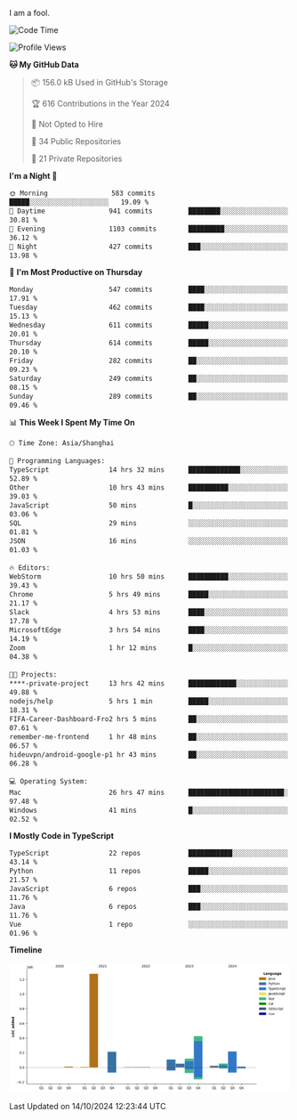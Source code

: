 I am a fool.

<!--START_SECTION:waka-->
![Code Time](http://img.shields.io/badge/Code%20Time-1%2C923%20hrs%2027%20mins-blue)

![Profile Views](http://img.shields.io/badge/Profile%20Views-0-blue)

**🐱 My GitHub Data** 

> 📦 156.0 kB Used in GitHub's Storage 
 > 
> 🏆 616 Contributions in the Year 2024
 > 
> 🚫 Not Opted to Hire
 > 
> 📜 34 Public Repositories 
 > 
> 🔑 21 Private Repositories 
 > 
**I'm a Night 🦉** 

```text
🌞 Morning                583 commits         █████░░░░░░░░░░░░░░░░░░░░   19.09 % 
🌆 Daytime                941 commits         ████████░░░░░░░░░░░░░░░░░   30.81 % 
🌃 Evening                1103 commits        █████████░░░░░░░░░░░░░░░░   36.12 % 
🌙 Night                  427 commits         ███░░░░░░░░░░░░░░░░░░░░░░   13.98 % 
```
📅 **I'm Most Productive on Thursday** 

```text
Monday                   547 commits         ████░░░░░░░░░░░░░░░░░░░░░   17.91 % 
Tuesday                  462 commits         ████░░░░░░░░░░░░░░░░░░░░░   15.13 % 
Wednesday                611 commits         █████░░░░░░░░░░░░░░░░░░░░   20.01 % 
Thursday                 614 commits         █████░░░░░░░░░░░░░░░░░░░░   20.10 % 
Friday                   282 commits         ██░░░░░░░░░░░░░░░░░░░░░░░   09.23 % 
Saturday                 249 commits         ██░░░░░░░░░░░░░░░░░░░░░░░   08.15 % 
Sunday                   289 commits         ██░░░░░░░░░░░░░░░░░░░░░░░   09.46 % 
```


📊 **This Week I Spent My Time On** 

```text
🕑︎ Time Zone: Asia/Shanghai

💬 Programming Languages: 
TypeScript               14 hrs 32 mins      █████████████░░░░░░░░░░░░   52.89 % 
Other                    10 hrs 43 mins      ██████████░░░░░░░░░░░░░░░   39.03 % 
JavaScript               50 mins             █░░░░░░░░░░░░░░░░░░░░░░░░   03.06 % 
SQL                      29 mins             ░░░░░░░░░░░░░░░░░░░░░░░░░   01.81 % 
JSON                     16 mins             ░░░░░░░░░░░░░░░░░░░░░░░░░   01.03 % 

🔥 Editors: 
WebStorm                 10 hrs 50 mins      ██████████░░░░░░░░░░░░░░░   39.43 % 
Chrome                   5 hrs 49 mins       █████░░░░░░░░░░░░░░░░░░░░   21.17 % 
Slack                    4 hrs 53 mins       ████░░░░░░░░░░░░░░░░░░░░░   17.78 % 
MicrosoftEdge            3 hrs 54 mins       ████░░░░░░░░░░░░░░░░░░░░░   14.19 % 
Zoom                     1 hr 12 mins        █░░░░░░░░░░░░░░░░░░░░░░░░   04.38 % 

🐱‍💻 Projects: 
****-private-project     13 hrs 42 mins      ████████████░░░░░░░░░░░░░   49.88 % 
nodejs/help              5 hrs 1 min         █████░░░░░░░░░░░░░░░░░░░░   18.31 % 
FIFA-Career-Dashboard-Fro2 hrs 5 mins        ██░░░░░░░░░░░░░░░░░░░░░░░   07.61 % 
remember-me-frontend     1 hr 48 mins        ██░░░░░░░░░░░░░░░░░░░░░░░   06.57 % 
hideuvpn/android-google-p1 hr 43 mins        ██░░░░░░░░░░░░░░░░░░░░░░░   06.28 % 

💻 Operating System: 
Mac                      26 hrs 47 mins      ████████████████████████░   97.48 % 
Windows                  41 mins             █░░░░░░░░░░░░░░░░░░░░░░░░   02.52 % 
```

**I Mostly Code in TypeScript** 

```text
TypeScript               22 repos            ███████████░░░░░░░░░░░░░░   43.14 % 
Python                   11 repos            █████░░░░░░░░░░░░░░░░░░░░   21.57 % 
JavaScript               6 repos             ███░░░░░░░░░░░░░░░░░░░░░░   11.76 % 
Java                     6 repos             ███░░░░░░░░░░░░░░░░░░░░░░   11.76 % 
Vue                      1 repo              ░░░░░░░░░░░░░░░░░░░░░░░░░   01.96 % 
```



**Timeline**

![Lines of Code chart](https://raw.githubusercontent.com/VeejaLiu/VeejaLiu/master/assets/bar_graph.png)


 Last Updated on 14/10/2024 12:23:44 UTC
<!--END_SECTION:waka-->
